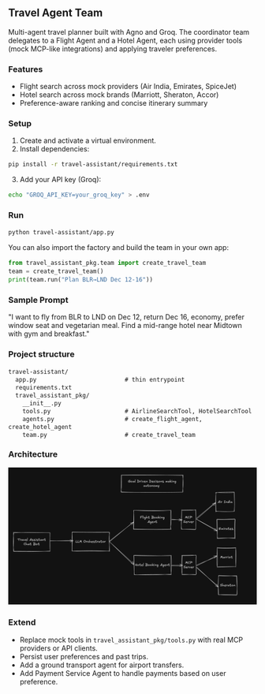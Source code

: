 ## Travel Agent Team

Multi-agent travel planner built with Agno and Groq. The coordinator team delegates to a Flight Agent and a Hotel Agent, each using provider tools (mock MCP-like integrations) and applying traveler preferences.

### Features

- Flight search across mock providers (Air India, Emirates, SpiceJet)
- Hotel search across mock brands (Marriott, Sheraton, Accor)
- Preference-aware ranking and concise itinerary summary

### Setup

1. Create and activate a virtual environment.
2. Install dependencies:

```bash
pip install -r travel-assistant/requirements.txt
```

3. Add your API key (Groq):

```bash
echo "GROQ_API_KEY=your_groq_key" > .env
```

### Run

```bash
python travel-assistant/app.py
```

You can also import the factory and build the team in your own app:

```python
from travel_assistant_pkg.team import create_travel_team
team = create_travel_team()
print(team.run("Plan BLR→LND Dec 12-16"))
```

### Sample Prompt

"I want to fly from BLR to LND on Dec 12, return Dec 16, economy, prefer window seat and vegetarian meal. Find a mid-range hotel near Midtown with gym and breakfast."

### Project structure

```
travel-assistant/
  app.py                         # thin entrypoint
  requirements.txt
  travel_assistant_pkg/
    __init__.py
    tools.py                     # AirlineSearchTool, HotelSearchTool
    agents.py                    # create_flight_agent, create_hotel_agent
    team.py                      # create_travel_team
```

### Architecture

![Architecture](./assets/architecture.png)

### Extend

- Replace mock tools in `travel_assistant_pkg/tools.py` with real MCP providers or API clients.
- Persist user preferences and past trips.
- Add a ground transport agent for airport transfers.
- Add Payment Service Agent to handle payments based on user preference.
